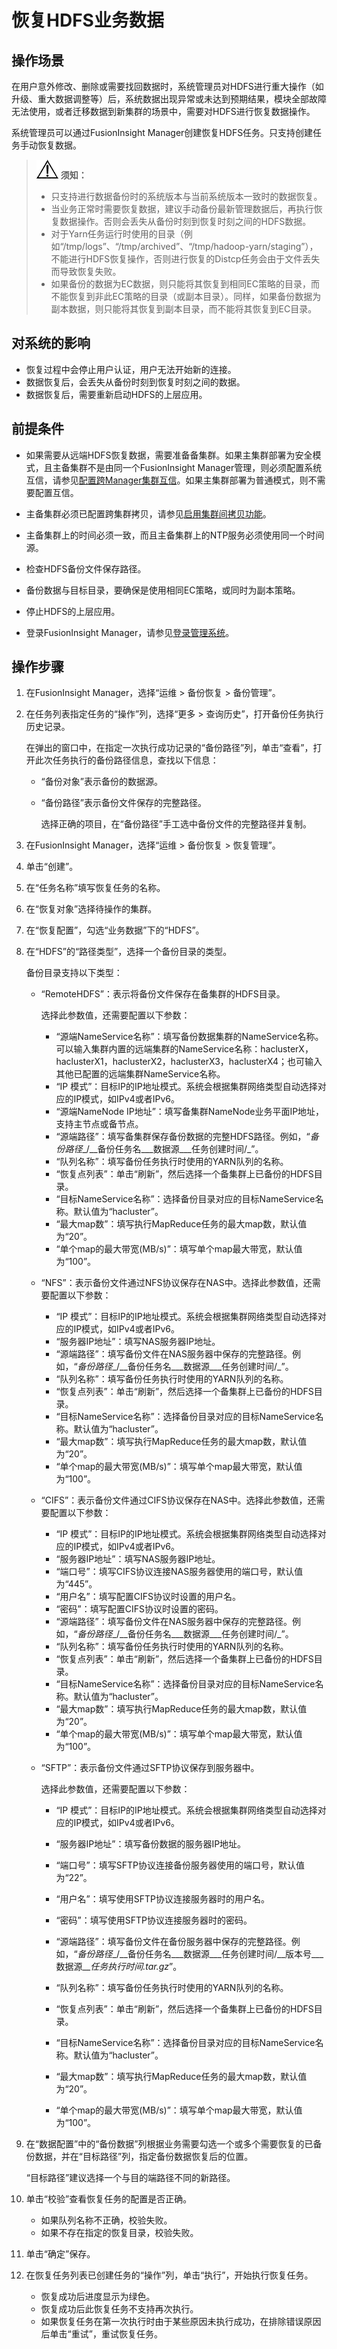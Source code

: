 # 恢复HDFS业务数据<a name="admin_guide_000223"></a>

## 操作场景<a name="sc085681c21974467a1c1995b0e02e647"></a>

在用户意外修改、删除或需要找回数据时，系统管理员对HDFS进行重大操作（如升级、重大数据调整等）后，系统数据出现异常或未达到预期结果，模块全部故障无法使用，或者迁移数据到新集群的场景中，需要对HDFS进行恢复数据操作。

系统管理员可以通过FusionInsight Manager创建恢复HDFS任务。只支持创建任务手动恢复数据。

>![](public_sys-resources/icon-notice.gif) **须知：** 
>-   只支持进行数据备份时的系统版本与当前系统版本一致时的数据恢复。
>-   当业务正常时需要恢复数据，建议手动备份最新管理数据后，再执行恢复数据操作。否则会丢失从备份时刻到恢复时刻之间的HDFS数据。
>-   对于Yarn任务运行时使用的目录（例如“/tmp/logs”、“/tmp/archived”、“/tmp/hadoop-yarn/staging”），不能进行HDFS恢复操作，否则进行恢复的Distcp任务会由于文件丢失而导致恢复失败。
>-   如果备份的数据为EC数据，则只能将其恢复到相同EC策略的目录，而不能恢复到非此EC策略的目录（或副本目录）。同样，如果备份数据为副本数据，则只能将其恢复到副本目录，而不能将其恢复到EC目录。

## 对系统的影响<a name="sd6c9a38874d14229a544d5d1053cfc7b"></a>

-   恢复过程中会停止用户认证，用户无法开始新的连接。
-   数据恢复后，会丢失从备份时刻到恢复时刻之间的数据。
-   数据恢复后，需要重新启动HDFS的上层应用。

## 前提条件<a name="s25035e6d2682419aa5dffbb2f6477cfc"></a>

-   如果需要从远端HDFS恢复数据，需要准备备集群。如果主集群部署为安全模式，且主备集群不是由同一个FusionInsight Manager管理，则必须配置系统互信，请参见[配置跨Manager集群互信](配置跨Manager集群互信.md)。如果主集群部署为普通模式，则不需要配置互信。

-   主备集群必须已配置跨集群拷贝，请参见[启用集群间拷贝功能](启用集群间拷贝功能.md)。
-   主备集群上的时间必须一致，而且主备集群上的NTP服务必须使用同一个时间源。
-   检查HDFS备份文件保存路径。
-   备份数据与目标目录，要确保是使用相同EC策略，或同时为副本策略。
-   停止HDFS的上层应用。
-   登录FusionInsight Manager，请参见[登录管理系统](登录管理系统.md)。

## 操作步骤<a name="sd4b41e5fdd62438f873d949e021e7a9c"></a>

1.  在FusionInsight Manager，选择“运维 \> 备份恢复 \> 备份管理”。
2.  在任务列表指定任务的“操作”列，选择“更多 \> 查询历史”，打开备份任务执行历史记录。

    在弹出的窗口中，在指定一次执行成功记录的“备份路径”列，单击“查看”，打开此次任务执行的备份路径信息，查找以下信息：

    -   “备份对象”表示备份的数据源。
    -   “备份路径”表示备份文件保存的完整路径。

        选择正确的项目，在“备份路径”手工选中备份文件的完整路径并复制。

3.  在FusionInsight Manager，选择“运维 \> 备份恢复 \> 恢复管理”。
4.  单击“创建”。
5.  在“任务名称”填写恢复任务的名称。
6.  在“恢复对象”选择待操作的集群。
7.  在“恢复配置”，勾选“业务数据”下的“HDFS”。
8.  在“HDFS”的“路径类型”，选择一个备份目录的类型。

    备份目录支持以下类型：

    -   “RemoteHDFS”：表示将备份文件保存在备集群的HDFS目录。

        选择此参数值，还需要配置以下参数：

        -   “源端NameService名称”：填写备份数据集群的NameService名称。可以输入集群内置的远端集群的NameService名称：haclusterX，haclusterX1，haclusterX2，haclusterX3，haclusterX4；也可输入其他已配置的远端集群NameService名称。
        -   “IP 模式”：目标IP的IP地址模式。系统会根据集群网络类型自动选择对应的IP模式，如IPv4或者IPv6。
        -   “源端NameNode IP地址”：填写备集群NameNode业务平面IP地址，支持主节点或备节点。
        -   “源端路径”：填写备集群保存备份数据的完整HDFS路径。例如，“_备份路径__/__备份任务名\___数据源\___任务创建时间/_”。
        -   “队列名称”：填写备份任务执行时使用的YARN队列的名称。
        -   “恢复点列表”：单击“刷新”，然后选择一个备集群上已备份的HDFS目录。
        -   “目标NameService名称”：选择备份目录对应的目标NameService名称。默认值为“hacluster”。
        -   “最大map数”：填写执行MapReduce任务的最大map数，默认值为“20”。
        -   “单个map的最大带宽\(MB/s\)”：填写单个map最大带宽，默认值为“100”。

    -   “NFS”：表示备份文件通过NFS协议保存在NAS中。选择此参数值，还需要配置以下参数：
        -   “IP 模式”：目标IP的IP地址模式。系统会根据集群网络类型自动选择对应的IP模式，如IPv4或者IPv6。
        -   “服务器IP地址”：填写NAS服务器IP地址。
        -   “源端路径”：填写备份文件在NAS服务器中保存的完整路径。例如，“_备份路径__/__备份任务名\___数据源\___任务创建时间/_”。
        -   “队列名称”：填写备份任务执行时使用的YARN队列的名称。
        -   “恢复点列表”：单击“刷新”，然后选择一个备集群上已备份的HDFS目录。
        -   “目标NameService名称”：选择备份目录对应的目标NameService名称。默认值为“hacluster”。
        -   “最大map数”：填写执行MapReduce任务的最大map数，默认值为“20”。
        -   “单个map的最大带宽\(MB/s\)”：填写单个map最大带宽，默认值为“100”。

    -   “CIFS”：表示备份文件通过CIFS协议保存在NAS中。选择此参数值，还需要配置以下参数：
        -   “IP 模式”：目标IP的IP地址模式。系统会根据集群网络类型自动选择对应的IP模式，如IPv4或者IPv6。
        -   “服务器IP地址”：填写NAS服务器IP地址。
        -   “端口号”：填写CIFS协议连接NAS服务器使用的端口号，默认值为“445”。
        -   “用户名”：填写配置CIFS协议时设置的用户名。
        -   “密码”：填写配置CIFS协议时设置的密码。
        -   “源端路径”：填写备份文件在NAS服务器中保存的完整路径。例如，“_备份路径__/__备份任务名\___数据源\___任务创建时间/_”。
        -   “队列名称”：填写备份任务执行时使用的YARN队列的名称。
        -   “恢复点列表”：单击“刷新”，然后选择一个备集群上已备份的HDFS目录。
        -   “目标NameService名称”：选择备份目录对应的目标NameService名称。默认值为“hacluster”。
        -   “最大map数”：填写执行MapReduce任务的最大map数，默认值为“20”。
        -   “单个map的最大带宽\(MB/s\)”：填写单个map最大带宽，默认值为“100”。

    -   “SFTP”：表示备份文件通过SFTP协议保存到服务器中。

        选择此参数值，还需要配置以下参数：

        -   “IP 模式”：目标IP的IP地址模式。系统会根据集群网络类型自动选择对应的IP模式，如IPv4或者IPv6。

        -   “服务器IP地址”：填写备份数据的服务器IP地址。
        -   “端口号”：填写SFTP协议连接备份服务器使用的端口号，默认值为“22”。
        -   “用户名”：填写使用SFTP协议连接服务器时的用户名。
        -   “密码”：填写使用SFTP协议连接服务器时的密码。
        -   “源端路径”：填写备份文件在备份服务器中保存的完整路径。例如，“_备份路径__/__备份任务名\___数据源\___任务创建时间/__版本号\___数据源\___任务执行时间.tar.gz_”。
        -   “队列名称”：填写备份任务执行时使用的YARN队列的名称。
        -   “恢复点列表”：单击“刷新”，然后选择一个备集群上已备份的HDFS目录。
        -   “目标NameService名称”：选择备份目录对应的目标NameService名称。默认值为“hacluster”。
        -   “最大map数”：填写执行MapReduce任务的最大map数，默认值为“20”。
        -   “单个map的最大带宽\(MB/s\)”：填写单个map最大带宽，默认值为“100”。

9.  在“数据配置”中的“备份数据”列根据业务需要勾选一个或多个需要恢复的已备份数据，并在“目标路径”列，指定备份数据恢复后的位置。

    “目标路径”建议选择一个与目的端路径不同的新路径。

10. 单击“校验”查看恢复任务的配置是否正确。
    -   如果队列名称不正确，校验失败。
    -   如果不存在指定的恢复目录，校验失败。

11. 单击“确定”保存。
12. 在恢复任务列表已创建任务的“操作”列，单击“执行”，开始执行恢复任务。
    -   恢复成功后进度显示为绿色。
    -   恢复成功后此恢复任务不支持再次执行。
    -   如果恢复任务在第一次执行时由于某些原因未执行成功，在排除错误原因后单击“重试”，重试恢复任务。


